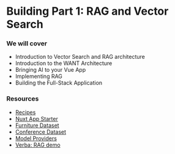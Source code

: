 # Building Part 1: RAG and Vector Search

### We will cover
- Introduction to Vector Search and RAG architecture
- Introduction to the WANT Architecture
- Bringing AI to your Vue App
- Implementing RAG 
- Building the Full-Stack Application

### Resources

- [Recipes](https://github.com/weaviate/recipes-ts)
- [Nuxt App Starter](https://github.com/malgamves/ai-nuxt-pdf)
- [Furniture Dataset](https://github.com/malgamves/weaviate-servers/blob/agent-data/hono-server/src/furniture.json)
- [Conference Dataset](https://github.com/malgamves/weaviate-servers/blob/agent-data/hono-server/src/conference.json)
- [Model Providers](https://weaviate.io/developers/weaviate/model-providers/openai/embeddings)
- [Verba: RAG demo](https://verba.weaviate.io/)
